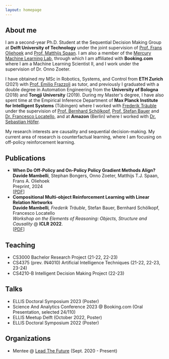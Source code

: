 ```yaml
---
layout: homepage
---
```


## About me

I am a second-year Ph.D. Student at the Sequential Decision Making Group at **Delft University of Technology** under the joint supervision of [Prof. Frans Oliehoek](https://scholar.google.com/citations?hl=it&user=rSNBJJIAAAAJ) and [Prof. Matthijs Spaan](https://scholar.google.com/citations?hl=it&user=twSIZSEAAAAJ). I am also a member of the [Mercury Machine Learning Lab](https://icai.ai/mercury-machine-learning-lab/), through which I am affiliated with **Booking.com** where I am a Machine Learning Scientist II, and I work under the supervision of Dr. Onno Zoeter.

I have obtained my MSc in Robotics, Systems, and Control from **ETH Zurich** (2021) with [Prof. Emilio Frazzoli](https://scholar.google.com/citations?user=8JGG3KcAAAAJ&hl=it&oi=ao) as tutor, and previously I graduated with a double degree in Automation Engineering from the **University of Bologna** (2018) and **Tongji University** (2019). During my Master's degree, I have also spent time at the Empirical Inference Department of **Max Planck Institute for Intelligent Systems** (Tübingen) where I worked with [Frederik Träuble](https://scholar.google.com/citations?user=oc2OOyMAAAAJ&hl=it&oi=ao) under the supervision of [Prof. Bernhard Schölkopf](https://scholar.google.com/citations?user=DZ-fHPgAAAAJ&hl=it), [Prof. Stefan Bauer](https://scholar.google.com/citations?user=O-oICE8AAAAJ&hl=it) and [Dr. Francesco Locatello](https://scholar.google.com/citations?user=wQanfTIAAAAJ&hl=it), and at **Amazon** (Berlin) where I worked with [Dr. Sebastian Höfer](https://scholar.google.com/citations?hl=it&user=srCW5e4AAAAJ).

My research interests are causality and sequential decision-making. My current area of research is counterfactual learning, where I am focusing on off-policy reinforcement learning.

## Publications
- **When Do Off-Policy and On-Policy Policy Gradient Methods Align?**
  <br>
  **Davide Mambelli**, Stephan Bongers, Onno Zoeter, Matthijs T.J. Spaan, Frans A. Oliehoek
  <br>
  Preprint, 2024
  <br>
  [[PDF](https://arxiv.org/pdf/2402.12034.pdf)]
- **Compositional Multi-object Reinforcement Learning with Linear Relation Networks**
  <br>
  **Davide Mambelli**<sup>*</sup>, Frederik Träuble<sup>*</sup>, Stefan Bauer, Bernhard Schölkopf, Francesco Locatello
  <br>
  _Workshop on the Elements of Reasoning: Objects, Structure and Causality_ @ **ICLR 2022**.
  <br>
  [[PDF](https://openreview.net/pdf?id=HFUxPr_I5ec)]

## Teaching
- CS3000 Bachelor Research Project (21-22, 22-23) 
- CS4375 (prev. IN4010) Artificial Intelligence Techniques (21-22, 22-23, 23-24)
- CS4210-B Intelligent Decision Making Project (22-23)

## Talks
- ELLIS Doctoral Symposium 2023 (Poster)
- Science And Analytics Conference 2023 @ Booking.com (Oral Presentation, selected 24/110)
- ELLIS Meetup Delft (October 2022, Poster)
- ELLIS Doctoral Symposium 2022 (Poster)

## Organizations
- Mentee @ [Lead The Future](https://www.leadthefuture.tech) (Sept. 2020 - Present)
